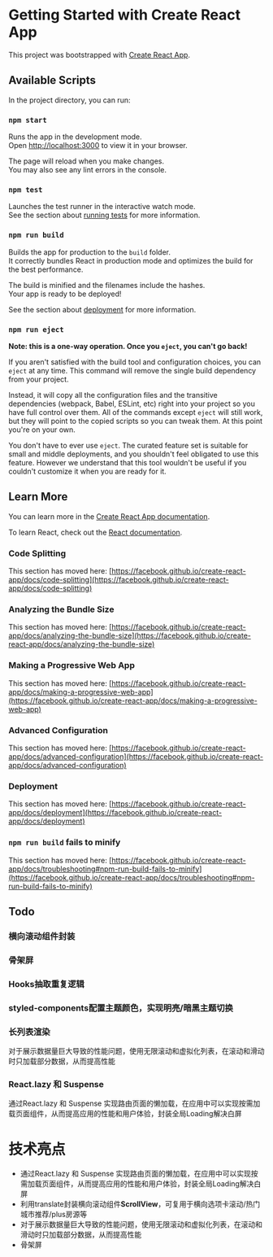 # Getting Started with Create React App

This project was bootstrapped with [Create React App](https://github.com/facebook/create-react-app).

## Available Scripts

In the project directory, you can run:

### `npm start`

Runs the app in the development mode.\
Open [http://localhost:3000](http://localhost:3000) to view it in your browser.

The page will reload when you make changes.\
You may also see any lint errors in the console.

### `npm test`

Launches the test runner in the interactive watch mode.\
See the section about [running tests](https://facebook.github.io/create-react-app/docs/running-tests) for more information.

### `npm run build`

Builds the app for production to the `build` folder.\
It correctly bundles React in production mode and optimizes the build for the best performance.

The build is minified and the filenames include the hashes.\
Your app is ready to be deployed!

See the section about [deployment](https://facebook.github.io/create-react-app/docs/deployment) for more information.

### `npm run eject`

**Note: this is a one-way operation. Once you `eject`, you can't go back!**

If you aren't satisfied with the build tool and configuration choices, you can `eject` at any time. This command will remove the single build dependency from your project.

Instead, it will copy all the configuration files and the transitive dependencies (webpack, Babel, ESLint, etc) right into your project so you have full control over them. All of the commands except `eject` will still work, but they will point to the copied scripts so you can tweak them. At this point you're on your own.

You don't have to ever use `eject`. The curated feature set is suitable for small and middle deployments, and you shouldn't feel obligated to use this feature. However we understand that this tool wouldn't be useful if you couldn't customize it when you are ready for it.

## Learn More

You can learn more in the [Create React App documentation](https://facebook.github.io/create-react-app/docs/getting-started).

To learn React, check out the [React documentation](https://reactjs.org/).

### Code Splitting

This section has moved here: [https://facebook.github.io/create-react-app/docs/code-splitting](https://facebook.github.io/create-react-app/docs/code-splitting)

### Analyzing the Bundle Size

This section has moved here: [https://facebook.github.io/create-react-app/docs/analyzing-the-bundle-size](https://facebook.github.io/create-react-app/docs/analyzing-the-bundle-size)

### Making a Progressive Web App

This section has moved here: [https://facebook.github.io/create-react-app/docs/making-a-progressive-web-app](https://facebook.github.io/create-react-app/docs/making-a-progressive-web-app)

### Advanced Configuration

This section has moved here: [https://facebook.github.io/create-react-app/docs/advanced-configuration](https://facebook.github.io/create-react-app/docs/advanced-configuration)

### Deployment

This section has moved here: [https://facebook.github.io/create-react-app/docs/deployment](https://facebook.github.io/create-react-app/docs/deployment)

### `npm run build` fails to minify

This section has moved here: [https://facebook.github.io/create-react-app/docs/troubleshooting#npm-run-build-fails-to-minify](https://facebook.github.io/create-react-app/docs/troubleshooting#npm-run-build-fails-to-minify)





## Todo

### 横向滚动组件封装



### 骨架屏



### Hooks抽取重复逻辑





### styled-components配置主题颜色，实现明亮/暗黑主题切换



### 长列表渲染

对于展示数据量巨大导致的性能问题，使用无限滚动和虚拟化列表，在滚动和滑动时只加载部分数据，从而提高性能







### React.lazy 和 Suspense

通过React.lazy 和 Suspense 实现路由页面的懒加载，在应用中可以实现按需加载页面组件，从而提高应用的性能和用户体验，封装全局Loading解决白屏



# 技术亮点

+ 通过React.lazy 和 Suspense 实现路由页面的懒加载，在应用中可以实现按需加载页面组件，从而提高应用的性能和用户体验，封装全局Loading解决白屏
+ 利用translate封装横向滚动组件**ScrollView**，可复用于横向选项卡滚动/热门城市推荐/plus房源等
+ 对于展示数据量巨大导致的性能问题，使用无限滚动和虚拟化列表，在滚动和滑动时只加载部分数据，从而提高性能
+ 骨架屏

